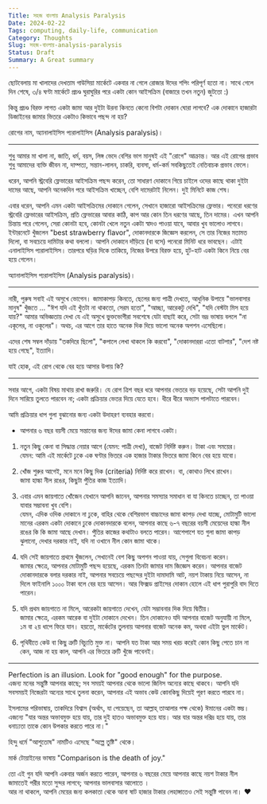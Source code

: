 ```yaml
---
Title: সহজ বাংলায় Analysis Paralysis
Date: 2024-02-22
Tags: computing, daily-life, communication
Category: Thoughts
Slug: সহজ-বাংলায়-analysis-paralysis
Status: Draft
Summary: A Great summary
---
```


ছোটবেলায় মা খালাদের দেখতাম গাউসিয়া মার্কেটে একবার না গেলে রোজার ঈদের শপিং পরিপূর্ণ হতো না।
সাথে গেলে দিন শেষে, ৩/৪ ঘণ্টা মার্কেটে প্রচণ্ড ঘুরাঘুরির পরে একটা কোন আইসক্রিম (বাজারে তখন নতুন) জুটতো :)

কিন্তু প্রচণ্ড বিরক্ত লাগত একটা জামা আর দুইটা উরনা কিনতে কেনো বিশটা দোকান ঘোরা লাগবে? এক দোকানে হাজারটা ডিজাইনের জামার ভিতরে একটাও কিভাবে পছন্দ না হয়?

রোগের নাম, অ্যানালাইসিস প্যরালাইসিস (Analysis paralysis)। 

----

শুধু আমার মা খালা না, জাতি, ধর্ম, বয়স, লিঙ্গ ভেদে বেশির ভাগ মানুষই এই "রোগে" আক্রান্ত। আর এই রোগের প্রভাব শুধু আমাদের ব্যক্তি জীবন না, দাম্পত্য, সন্তান-লালন, চাকরি, ব্যবসা, ধর্ম-কর্ম সবকিছুতেই নেতিবাচক প্রভাব ফেলে। 

ধরেন, আপনি স্ট্রবেরি ফ্লেভারের আইসক্রিম পছন্দ করেন, তো সাধারণ দোকানে গিয়ে চাইলে ওদের কাছে থাকা দুইটা দামের আছে, আপনি অনেকদিন পরে আইসক্রিম খাচ্ছেন, বেশি দামেরটাই নিলেন। দুই মিনিটে কাজ শেষ।

এবার ধরেন, আপনি এমন একটা আইসক্রিমের দোকানে গেলেন, সেখানে হাজারো আইসক্রিমের ফ্লেভার। পনেরো ধরণের স্ট্রবেরি ফ্লেভারের আইসক্রিম, প্রতি ফ্লেভারের আবার কাঠি, কাপ আর কোন তিন ধরণের আছে, তিন দামের। এখন আপনি চিন্তায় পরে গেলেন, সেরা কোনটা হবে, কোনটা খেলে নতুন একটা স্বাদও পাওয়া যাবে, আবার খুব ভালোও লাগবে।
ইন্টারনেটে খুঁজলেন "best strawberry flavor", দোকানদারকে জিজ্ঞেস করলেন, সে তার নিজের মতামত দিলো, বা সবচেয়ে দামিটার কথা বললো। আপনি দোকানে দাঁড়িয়ে (বা বসে) পনেরো মিনিট ধরে ভাবছেন। এটাই এনালাইসিস প্যরালাইসিস।
তারপরে ঘড়ির দিকে তাকিয়ে, নিজের উপরে বিরক্ত হয়ে, হুট-হাট একটা কিনে নিয়ে বের হয়ে গেলেন।

অ্যানালাইসিস প্যরালাইসিস (Analysis paralysis)। 

---

নারী, পুরুষ সবাই এই অসুখে ভোগেন। জামাকাপড় কিনতে, ছেলের জন্য পাত্রী দেখতে, আধুনিক উপায়ে "ভালবাসার মানুষ" খুঁজতে ... "ঈশ যদি এই খুঁতটা না থাকতো, সেরম হতো", "আচ্ছা, আরেকটু দেখি", "যদি বেস্টটা মিস হয়ে যায়?"
আমার অভিজ্ঞতায় দেখা যে এই অসুখে ভুক্তভোগীরা সবশেষে যেটা বাছাই করে, সেটা ভদ্র ভাষায় বললে "না একূলের, না ওকূলের"। অথচ, এর আগে তার হাতে অনেক দিক দিয়ে ভালো অনেক অপশন এসেছিলো।

এদের শেষ সম্বল দাঁড়ায় "তকদিরে ছিলো", "কপালে লেখা থাকলে কি করবো", "দোকানদাররা এতো বাটপার", "দেশ নষ্ট হয়ে গেছে", ইত্যাদি।

যাই হোক, এই রোগ থেকে বের হয়ে আসার উপায় কি?

---

সবার আগে, একটা বিষয় মাথায় রাখা জরুরি। যে রোগ ত্রিশ বছর ধরে আপনার ভেতরে বড় হয়েছে, সেটা আপনি দুই দিনে সারিয়ে তুলতে পারবেন না; একটা প্রক্রিয়ার ভেতর দিয়ে যেতে হবে। ধীরে ধীরে অভ্যাস পালটাতে পারবেন।

আমি প্রক্রিয়ার ধাপ গুলা বুঝানোর জন্য একটা উদাহরণ ব্যবহার করবো।
 - আপনার ৬ বছর বয়সী মেয়ে সন্তানের জন্য ঈদের জামা কেনা লাগবে একটা।

1. নতুন কিছু কেনা বা সিদ্ধান্ত নেয়ার আগে (যেমন: পাত্রী দেখা), বাজেট নির্দিষ্ট করুন। টাকা এবং সময়ের।  
   যেমন: আমি এই মার্কেটে ঢুকে এক ঘণ্টার ভিতরে এক হাজার টাকার ভিতরে জামা কিনে বের হয়ে যাবো।

2. খোঁজ শুরুর আগেই, মনে মনে কিছু দিক (criteria) নির্দিষ্ট করে রাখেন। বা, কোথাও লিখে রাখেন।  
   জামা হাল্কা নীল রঙের, কিছুটা পুঁতির কাজ ইত্যাদি।

3. এবার এমন জায়গাতে খোঁজেন যেখানে আপনি জানেন, আপনার সমস্যার সমাধান বা যা কিনতে চাচ্ছেন, তা পাওয়া যাবার সম্ভাবনা খুব বেশি।  
   যেমন, এদিক ওদিক দোকানে না ঢুকে, বাহির থেকে বেশিরভাগ বাচ্চাদের জামা কাপড় দেখা যাচ্ছে, মোটামুটি ভালো মানের এরকম একটা দোকানে ঢুকে দোকানদারকে বলেন, আপনার কাছে ৬-৭ বছরের বয়সী মেয়েদের হাল্কা নীল রঙের কি কি জামা আছে দেখান। পুঁতির কাজের কথাটাও বলতে পারেন। আশেপাশে যত গুলা জামা কাপড় ঝুলানো, দেখার দরকার নাই, যদি না ওখানে নীল কোন জামা থাকে।

4. যদি সেই জায়গাতে প্রথমে খুঁজলেন, সেখানেই বেশ কিছু অপশন পাওয়া যায়, সেগুলা বিবেচনা করেন।  
   জামার ক্ষেত্রে, আপনার মোটামুটি পছন্দ হয়েছে, এরকম তিনটা জামার দাম জিজ্ঞেস করেন। আপনার বাজেট দোকানদারকে বলার দরকার নাই, আপনার সবচেয়ে পছন্দের দুইটা দামাদামি আট, নয়শ টাকায় নিয়ে আসেন, না দিলে ফাইনালি  ১০০০ টাকা বলে বের হয়ে আসেন। আর ফিক্সড প্রাইসের দোকান হোলে এই ধাপ পুরাপুরি বাদ দিতে পারেন।

5. যদি প্রথম জায়গাতে না মিলে, আরেকটা জায়গাতে দেখেন, যেটা সম্ভাবনার দিক দিয়ে দ্বিতীয়।  
   জামার ক্ষেত্রে, এরকম আরেক বা দুইটা দোকানে দেখেন। তিন দোকানেও যদি আপনার বাজেট অনুযায়ী না মিলে, ১ম বা ২য় ধাপে ফিরে যান। হয়তো, মার্কেটের তুলনায় আপনার বাজেট অনেক কম, অথবা এইটা ভুল মার্কেট। 

6. পৃথিবীতে কেউ বা কিছু ত্রুটি বিচ্যুতি মুক্ত না। আপনি যত টাকা আর সময় খরচ করেই কোন কিছু পেতে চান না কেন, আজ না হয় কাল, আপনি এর ভিতরে ত্রুটি খুঁজে পাবেনই। 

---

Perfection is an illusion. Look for "good enough" for the purpose.   
এজন্য মনের সন্তুষ্টি আপনার কাছে; সব সময়ই আপনার থেকে ভালো জিনিস অন্যের কাছে থাকবে। আপনি যদি সবসময়ই নিজেরটা অন্যের সাথে তুলনা করেন, আপনার এই অভাব কেউ কোনকিছু দিয়েই পূরণ করতে পারবে না।

ইসলামের পরিভাষায়, তাকদিরে বিশ্বাস (অর্থাৎ, যা পেয়েছেন, তা আল্লাহ্‌ তাআলার পক্ষ থেকে) ঈমানের একটা স্তম্ভ। 
এজন্যে "যার অন্তর অভাবমুক্ত হয়ে যায়, তার দুই হাতও অভাবমুক্ত হয়ে যায়। আর যার অন্তর দরিদ্র হয়ে যায়, তার ধনাঢ্যতা তাকে কোন উপকার করতে পারে না।"

হিন্দু ধর্মে "আশুতোষ" নামটিও এসেছে "অল্পে তুষ্টি" থেকে।

মার্ক টোয়াইনের ভাষায় "Comparison is the death of joy."

তো এই গুন যদি আপনি একবার অর্জন করতে পারেন, আপনার ৬ বছরের মেয়ে আপনার কাছে নয়শ টাকার নীল জামাতেই পরীর মতো সুন্দর লাগবে; আপনার ভালবাসার আলোতে ।  
আর না থাকলে, আপনি মেয়ের জন্য কলকাতা থেকে আনা ষাট হাজার টাকার লেহাঙ্গাতেও সেই সন্তুষ্টি পাবেন না। 
❤
